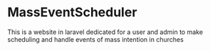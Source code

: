 # MassEventScheduler
This is a website in laravel dedicated for a user and admin to make scheduling and handle events of mass intention in churches
